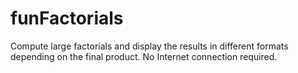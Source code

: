 # funFactorials
Compute large factorials and display the results in different formats depending on the final product. No Internet connection required.
